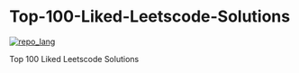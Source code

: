 # Top-100-Liked-Leetscode-Solutions
[![repo_lang](https://skillicons.dev/icons?i=python,cpp,java,go,swift,javascript,typescript,rust,ruby,c#)](#)

Top 100 Liked Leetscode Solutions
